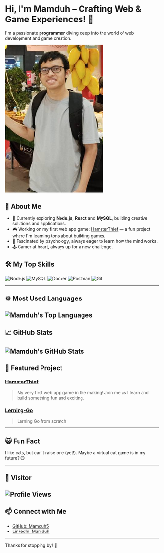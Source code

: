 # Hi, I'm Mamduh – Crafting Web & Game Experiences! 👋

I'm a passionate **programmer** diving deep into the world of web development and game creation.

![Mamduh's Profile Picture](images/Mypic.png)

## 🚀 About Me
- 🌱 Currently exploring **Node.js**, **React** and **MySQL**, building creative solutions and applications.
- 🎮 Working on my first web app game: [HamsterThief](https://github.com/Mamduh5/HamsterThief) — a fun project where I'm learning tons about building games.
- 🧠 Fascinated by psychology, always eager to learn how the mind works.
- 🕹️ Gamer at heart, always up for a new challenge.

## 🛠️ My Top Skills
![Node.js](https://img.shields.io/badge/Node.js-339933?style=for-the-badge&logo=nodedotjs&logoColor=white)
![MySQL](https://img.shields.io/badge/MySQL-4479A1?style=for-the-badge&logo=mysql&logoColor=white)
![Docker](https://img.shields.io/badge/Docker-2496ED?style=for-the-badge&logo=docker&logoColor=white)
![Postman](https://img.shields.io/badge/Postman-FF6C37?style=for-the-badge&logo=postman&logoColor=white)
![Git](https://img.shields.io/badge/Git-F05032?style=for-the-badge&logo=git&logoColor=white)

---

## ⚙️ Most Used Languages
![Mamduh's Top Languages](https://github-readme-stats.vercel.app/api/top-langs/?username=Mamduh5&layout=compact&theme=radical&hide_title=true)
---

## 📈 GitHub Stats
![Mamduh's GitHub Stats](https://github-readme-stats.vercel.app/api?username=Mamduh5&show_icons=true&theme=radical&hide_title=true)
---

## 🌟 Featured Project
### [HamsterThief](https://github.com/Mamduh5/HamsterThief)
> My very first web app game in the making! Join me as I learn and build something fun and exciting.

### [Lerning-Go](https://github.com/Mamduh5/Lerning-Go)
> Lerning Go from scratch
---

## 😺 Fun Fact
I like cats, but can't raise one (yet!). Maybe a virtual cat game is in my future? 😉

---

## 👀 Visitor
![Profile Views](https://hits.sh/github.com/Mamduh5/Mamduh5/README.md.svg?style=flat&label=Profile%20Views&color=blue)
---

## 📫 Connect with Me
- [GitHub: Mamduh5](https://github.com/Mamduh5)
- [LinkedIn: Mamduh](https://www.linkedin.com/in/mamduh-hayihama-54136b363/)
---

Thanks for stopping by! 🚀